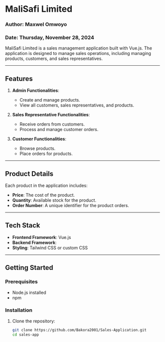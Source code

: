 # MaliSafi Limited

### Author: Maxwel Omwoyo  
### Date: Thursday, November 28, 2024  

MaliSafi Limited is a sales management application built with Vue.js. The application is designed to manage sales operations, including managing products, customers, and sales representatives.

---

## Features

1. **Admin Functionalities**:
   - Create and manage products.
   - View all customers, sales representatives, and products.

2. **Sales Representative Functionalities**:
   - Receive orders from customers.
   - Process and manage customer orders.

3. **Customer Functionalities**:
   - Browse products.
   - Place orders for products.

---

## Product Details

Each product in the application includes:
- **Price**: The cost of the product.
- **Quantity**: Available stock for the product.
- **Order Number**: A unique identifier for the product orders.

---

## Tech Stack

- **Frontend Framework**: Vue.js
- **Backend Framework**: 
- **Styling**: Tailwind CSS or custom CSS

---

## Getting Started

### Prerequisites
- Node.js installed
- npm 

### Installation

1. Clone the repository:
   ```bash
   git clone https://github.com/Bakora2001/Sales-Application.git
   cd sales-app
